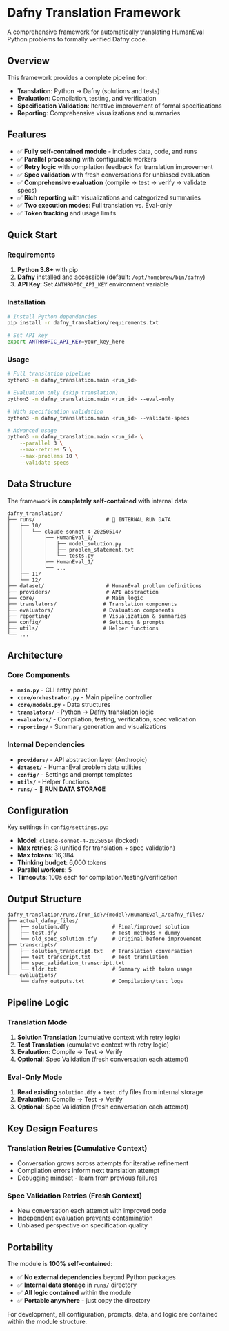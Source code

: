 # Dafny Translation Framework

A comprehensive framework for automatically translating HumanEval Python problems to formally verified Dafny code.

## Overview

This framework provides a complete pipeline for:
- **Translation**: Python → Dafny (solutions and tests)
- **Evaluation**: Compilation, testing, and verification
- **Specification Validation**: Iterative improvement of formal specifications
- **Reporting**: Comprehensive visualizations and summaries

## Features

- ✅ **Fully self-contained module** - includes data, code, and runs
- ✅ **Parallel processing** with configurable workers
- ✅ **Retry logic** with compilation feedback for translation improvement
- ✅ **Spec validation** with fresh conversations for unbiased evaluation
- ✅ **Comprehensive evaluation** (compile → test → verify → validate specs)
- ✅ **Rich reporting** with visualizations and categorized summaries
- ✅ **Two execution modes**: Full translation vs. Eval-only
- ✅ **Token tracking** and usage limits

## Quick Start

### Requirements

1. **Python 3.8+** with pip
2. **Dafny** installed and accessible (default: `/opt/homebrew/bin/dafny`)
3. **API Key**: Set `ANTHROPIC_API_KEY` environment variable

### Installation

```bash
# Install Python dependencies
pip install -r dafny_translation/requirements.txt

# Set API key
export ANTHROPIC_API_KEY=your_key_here
```

### Usage

```bash
# Full translation pipeline
python3 -m dafny_translation.main <run_id>

# Evaluation only (skip translation)
python3 -m dafny_translation.main <run_id> --eval-only

# With specification validation
python3 -m dafny_translation.main <run_id> --validate-specs

# Advanced usage
python3 -m dafny_translation.main <run_id> \
    --parallel 3 \
    --max-retries 5 \
    --max-problems 10 \
    --validate-specs
```

## Data Structure

The framework is **completely self-contained** with internal data:

```
dafny_translation/
├── runs/                       # 🎯 INTERNAL RUN DATA
│   ├── 10/
│   │   └── claude-sonnet-4-20250514/
│   │       ├── HumanEval_0/
│   │       │   ├── model_solution.py
│   │       │   ├── problem_statement.txt
│   │       │   └── tests.py
│   │       ├── HumanEval_1/
│   │       └── ...
│   ├── 11/
│   └── 12/
├── dataset/                    # HumanEval problem definitions
├── providers/                  # API abstraction
├── core/                       # Main logic
├── translators/               # Translation components
├── evaluators/                # Evaluation components
├── reporting/                 # Visualization & summaries
├── config/                    # Settings & prompts
├── utils/                     # Helper functions
└── ...
```

## Architecture

### Core Components
- **`main.py`** - CLI entry point
- **`core/orchestrator.py`** - Main pipeline controller  
- **`core/models.py`** - Data structures
- **`translators/`** - Python → Dafny translation logic
- **`evaluators/`** - Compilation, testing, verification, spec validation
- **`reporting/`** - Summary generation and visualizations

### Internal Dependencies
- **`providers/`** - API abstraction layer (Anthropic)
- **`dataset/`** - HumanEval problem data utilities
- **`config/`** - Settings and prompt templates
- **`utils/`** - Helper functions
- **`runs/`** - 🎯 **RUN DATA STORAGE**

## Configuration

Key settings in `config/settings.py`:
- **Model**: `claude-sonnet-4-20250514` (locked)
- **Max retries**: 3 (unified for translation + spec validation)
- **Max tokens**: 16,384
- **Thinking budget**: 6,000 tokens
- **Parallel workers**: 5
- **Timeouts**: 100s each for compilation/testing/verification

## Output Structure

```
dafny_translation/runs/{run_id}/{model}/HumanEval_X/dafny_files/
├── actual_dafny_files/
│   ├── solution.dfy              # Final/improved solution
│   ├── test.dfy                  # Test methods + dummy
│   └── old_spec_solution.dfy     # Original before improvement
├── transcripts/
│   ├── solution_transcript.txt   # Translation conversation
│   ├── test_transcript.txt       # Test translation
│   ├── spec_validation_transcript.txt
│   └── tldr.txt                  # Summary with token usage
└── evaluations/
    └── dafny_outputs.txt         # Compilation/test logs
```

## Pipeline Logic

### Translation Mode
1. **Solution Translation** (cumulative context with retry logic)
2. **Test Translation** (cumulative context with retry logic)  
3. **Evaluation**: Compile → Test → Verify
4. **Optional**: Spec Validation (fresh conversation each attempt)

### Eval-Only Mode  
1. **Read existing** `solution.dfy` + `test.dfy` files from internal storage
2. **Evaluation**: Compile → Test → Verify
3. **Optional**: Spec Validation (fresh conversation each attempt)

## Key Design Features

### Translation Retries (Cumulative Context)
- Conversation grows across attempts for iterative refinement
- Compilation errors inform next translation attempt
- Debugging mindset - learn from previous failures

### Spec Validation Retries (Fresh Context)  
- New conversation each attempt with improved code
- Independent evaluation prevents contamination
- Unbiased perspective on specification quality

## Portability

The module is **100% self-contained**:
- ✅ **No external dependencies** beyond Python packages
- ✅ **Internal data storage** in `runs/` directory
- ✅ **All logic contained** within the module
- ✅ **Portable anywhere** - just copy the directory

For development, all configuration, prompts, data, and logic are contained within the module structure.
